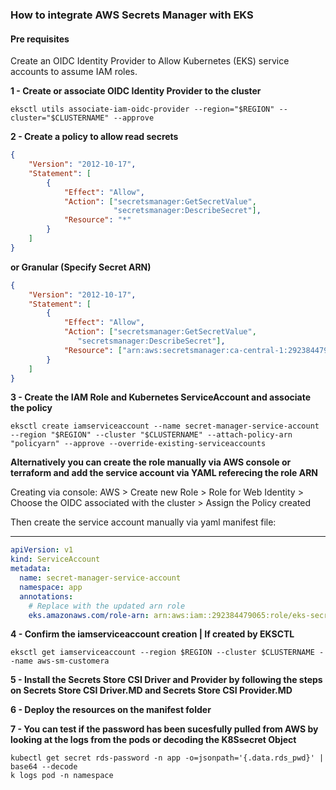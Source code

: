 ### How to integrate AWS Secrets Manager with EKS

#### Pre requisites

Create an OIDC Identity Provider to Allow Kubernetes (EKS) service accounts to assume IAM roles. 

**1 - Create or associate OIDC Identity Provider to the cluster**

    eksctl utils associate-iam-oidc-provider --region="$REGION" --cluster="$CLUSTERNAME" --approve

**2 -  Create a policy to allow read secrets**
```json
{
    "Version": "2012-10-17",
    "Statement": [
        {
            "Effect": "Allow",
            "Action": ["secretsmanager:GetSecretValue", 
                       "secretsmanager:DescribeSecret"],
            "Resource": "*"
        }
    ]
}
```
**or Granular (Specify Secret ARN)**
```json
{
    "Version": "2012-10-17",
    "Statement": [
        {
            "Effect": "Allow",
            "Action": ["secretsmanager:GetSecretValue", 
               "secretsmanager:DescribeSecret"],
            "Resource": ["arn:aws:secretsmanager:ca-central-1:292384479065:secret:customer-a-mR9HPa"]
        }
    ]
}
```

**3 - Create the IAM Role and Kubernetes ServiceAccount and associate the policy**

    eksctl create iamserviceaccount --name secret-manager-service-account --region "$REGION" --cluster "$CLUSTERNAME" --attach-policy-arn "policyarn" --approve --override-existing-serviceaccounts


**Alternatively you can create the role manually via AWS console or terraform and add the service account via YAML referecing the role ARN**

Creating via console:
AWS > Create new Role > Role for Web Identity > Choose the OIDC associated with the cluster > Assign the Policy created

Then create the service account manually via yaml manifest file:

---
```yaml
apiVersion: v1
kind: ServiceAccount
metadata:
  name: secret-manager-service-account
  namespace: app
  annotations:
    # Replace with the updated arn role
    eks.amazonaws.com/role-arn: arn:aws:iam::292384479065:role/eks-secret-manager-role
```

**4 - Confirm the iamserviceaccount creation | If created by EKSCTL**

    eksctl get iamserviceaccount --region $REGION --cluster $CLUSTERNAME --name aws-sm-customera
	
**5 - Install the Secrets Store CSI Driver and Provider by following the steps on Secrets Store CSI Driver.MD and Secrets Store CSI Provider.MD**

**6 - Deploy the resources on the manifest folder**

**7 - You can test if the password has been sucesfully pulled from AWS by looking at the logs from the pods or decoding the K8Ssecret Object**

    kubectl get secret rds-password -n app -o=jsonpath='{.data.rds_pwd}' | base64 --decode 
    k logs pod -n namespace
